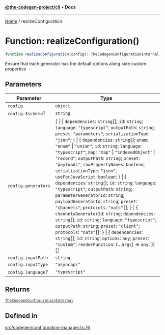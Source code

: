 [**@the-codegen-project/cli**](../API.md) • **Docs**

***

[Home](../API.md) / realizeConfiguration

# Function: realizeConfiguration()

```ts
function realizeConfiguration(config): TheCodegenConfigurationInternal
```

Ensure that each generator has the default options along side custom properties

## Parameters

| Parameter | Type |
| ------ | ------ |
| `config` | `object` |
| `config.$schema`? | `string` |
| `config.generators` | ( \| \{ `dependencies`: `string`[]; `id`: `string`; `language`: `"typescript"`; `outputPath`: `string`; `preset`: `"parameters"`; `serializationType`: `"json"`; \} \| \{ `dependencies`: `string`[]; `enum`: `"enum"` \| `"union"`; `id`: `string`; `language`: `"typescript"`; `map`: `"map"` \| `"indexedObject"` \| `"record"`; `outputPath`: `string`; `preset`: `"payloads"`; `rawPropertyNames`: `boolean`; `serializationType`: `"json"`; `useForJavaScript`: `boolean`; \} \| \{ `dependencies`: `string`[]; `id`: `string`; `language`: `"typescript"`; `outputPath`: `string`; `parameterGeneratorId`: `string`; `payloadGeneratorId`: `string`; `preset`: `"channels"`; `protocols`: `"nats"`[]; \} \| \{ `channelsGeneratorId`: `string`; `dependencies`: `string`[]; `id`: `string`; `language`: `"typescript"`; `outputPath`: `string`; `preset`: `"client"`; `protocols`: `"nats"`[]; \} \| \{ `dependencies`: `string`[]; `id`: `string`; `options`: `any`; `preset`: `"custom"`; `renderFunction`: (...`args`) => `any`; \})[] |
| `config.inputPath` | `string` |
| `config.inputType` | `"asyncapi"` |
| `config.language`? | `"typescript"` |

## Returns

[`TheCodegenConfigurationInternal`](../type-aliases/TheCodegenConfigurationInternal.md)

## Defined in

[src/codegen/configuration-manager.ts:76](https://github.com/the-codegen-project/cli/blob/main/src/codegen/configuration-manager.ts#L76)
